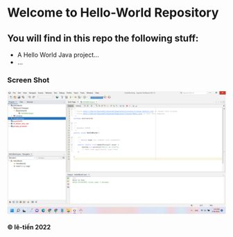 # Welcome to Hello-World Repository
## You will find in this repo the following stuff:

* A Hello World Java project...
* ... 
### Screen Shot 
![My source](https://github.com/levantien2k4/hello-world/blob/main/images/Source.png) 
####   © lê-tiến 2022